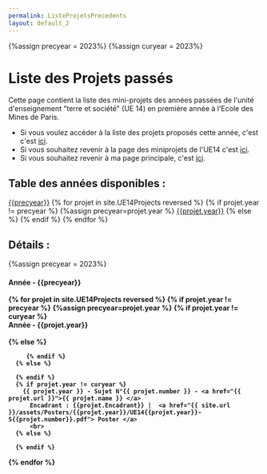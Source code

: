 ```yaml
---
permalink: ListeProjetsPrecedents
layout: default_2
---
```

{%assign precyear = 2023%}
{%assign curyear = 2023%}

# Liste des Projets passés

Cette page contient la liste des mini-projets des années passées de l'unité d'enseignement "terre et société" (UE 14) en première année à l'Ecole des Mines de Paris.
 - Si vous voulez accéder à la liste des projets proposés cette année, c'est c'est [ici]({{site.url}}/ListeProjetsCourants.html).
 - Si vous souhaitez revenir à la page des miniprojets de l'UE14 c'est [ici]({{site.url}}/MINES-UE14-miniprojet.html).
 - Si vous souhaitez revenir à ma page principale, c'est [ici]({{site.url}}/index.html).

## Table des années disponibles :

<a href="#annee{{precyear}}"> {{precyear}}</a>
{% for projet in site.UE14Projects reversed %}
      {% if projet.year != precyear %}
         {%assign precyear=projet.year %}
<a href="#annee{{projet.year}}"> {{projet.year}}</a>
      {% else %}
      {% endif %}
{% endfor %}

## Détails :
{%assign precyear = 2023%}
<h4>
         <a id="annee{{precyear}}"> Année - {{precyear}}
         <br> <br>
{% for projet in site.UE14Projects reversed %}
      {% if projet.year != precyear %}
         {%assign precyear=projet.year %}
         {% if projet.year != curyear %}
           <br>
           <a id="annee{{projet.year}}"> Année - {{projet.year}}
           <br> <br>
         {% else %}

         {% endif %}
      {% else %}

      {% endif %}
      {% if projet.year != curyear %}
        {{ projet.year }} - Sujet N°{{ projet.number }} - <a href="{{ projet.url }}">{{ projet.name }} </a>
          Encadrant : {{projet.Encadrant}} |  <a href="{{ site.url }}/assets/Posters/{{projet.year}}/UE14{{projet.year}}-S{{projet.number}}.pdf"> Poster </a>
          <br>
      {% else %}

      {% endif %}


{% endfor %}
